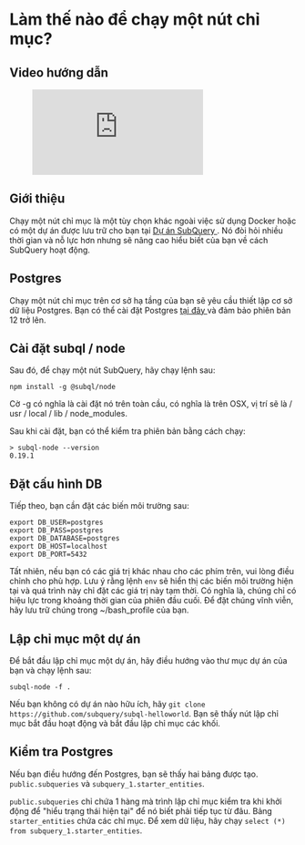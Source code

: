 # Làm thế nào để chạy một nút chỉ mục?

## Video hướng dẫn

<figure class="video_container">
  <iframe src="https://www.youtube.com/embed/QfNsR12ItnA" frameborder="0" allowfullscreen="true"></iframe>
</figure>

## Giới thiệu

Chạy một nút chỉ mục là một tùy chọn khác ngoài việc sử dụng Docker hoặc có một dự án được lưu trữ cho bạn tại [ Dự án SubQuery ](https://project.subquery.network/). Nó đòi hỏi nhiều thời gian và nỗ lực hơn nhưng sẽ nâng cao hiểu biết của bạn về cách SubQuery hoạt động.

## Postgres

Chạy một nút chỉ mục trên cơ sở hạ tầng của bạn sẽ yêu cầu thiết lập cơ sở dữ liệu Postgres. Bạn có thể cài đặt Postgres [ tại đây ](https://www.postgresql.org/download/) và đảm bảo phiên bản 12 trở lên.

## Cài đặt subql / node

Sau đó, để chạy một nút SubQuery, hãy chạy lệnh sau:

```shell
npm install -g @subql/node
```

Cờ -g có nghĩa là cài đặt nó trên toàn cầu, có nghĩa là trên OSX, vị trí sẽ là / usr / local / lib / node_modules.

Sau khi cài đặt, bạn có thể kiểm tra phiên bản bằng cách chạy:

```shell
> subql-node --version
0.19.1
```

## Đặt cấu hình DB

Tiếp theo, bạn cần đặt các biến môi trường sau:

```shell
export DB_USER=postgres
export DB_PASS=postgres
export DB_DATABASE=postgres
export DB_HOST=localhost
export DB_PORT=5432
```

Tất nhiên, nếu bạn có các giá trị khác nhau cho các phím trên, vui lòng điều chỉnh cho phù hợp. Lưu ý rằng lệnh ` env ` sẽ hiển thị các biến môi trường hiện tại và quá trình này chỉ đặt các giá trị này tạm thời. Có nghĩa là, chúng chỉ có hiệu lực trong khoảng thời gian của phiên đầu cuối. Để đặt chúng vĩnh viễn, hãy lưu trữ chúng trong ~/bash_profile của bạn.

## Lập chỉ mục một dự án

Để bắt đầu lập chỉ mục một dự án, hãy điều hướng vào thư mục dự án của bạn và chạy lệnh sau:

```shell
subql-node -f .
```

Nếu bạn không có dự án nào hữu ích, hãy `git clone https://github.com/subquery/subql-helloworld`. Bạn sẽ thấy nút lập chỉ mục bắt đầu hoạt động và bắt đầu lập chỉ mục các khối.

## Kiểm tra Postgres

Nếu bạn điều hướng đến Postgres, bạn sẽ thấy hai bảng được tạo. `public.subqueries` và `subquery_1.starter_entities`.

`public.subqueries` chỉ chứa 1 hàng mà trình lập chỉ mục kiểm tra khi khởi động để "hiểu trạng thái hiện tại" để nó biết phải tiếp tục từ đâu. Bảng `starter_entities` chứa các chỉ mục. Để xem dữ liệu, hãy chạy `select (*) from subquery_1.starter_entities`.
